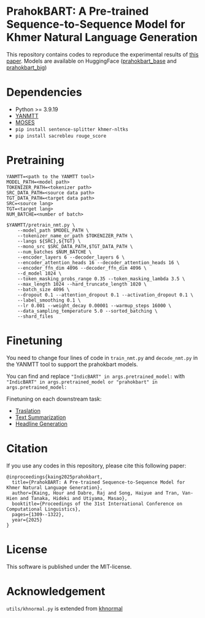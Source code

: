 # PrahokBART: A Pre-trained Sequence-to-Sequence Model for Khmer Natural Language Generation

This repository contains codes to reproduce the experimental results of [this paper](https://aclanthology.org/2025.coling-main.87/). Models are available on HuggingFace ([prahokbart_base](https://huggingface.co/nict-astrec-att/prahokbart_base) and [prahokbart_big](https://huggingface.co/nict-astrec-att/prahokbart_big))

# Dependencies
- Python >= 3.9.19
- [YANMTT](https://github.com/hour/yanmtt)
- [MOSES](https://github.com/moses-smt/mosesdecoder)
- `pip install sentence-splitter khmer-nltks`
- `pip install sacrebleu rouge_score`

# Pretraining
```
YANMTT=<path to the YANMTT tool>
MODEL_PATH=<model path>
TOKENIZER_PATH=<tokenizer path>
SRC_DATA_PATH=<source data path>
TGT_DATA_PATH=<target data path>
SRC=<source lang>
TGT=<target lang>
NUM_BATCHE=<number of batch>

$YANMTT/pretrain_nmt.py \
    --model_path $MODEL_PATH \
    --tokenizer_name_or_path $TOKENIZER_PATH \
    --langs ${SRC},${TGT} \
    --mono_src $SRC_DATA_PATH,$TGT_DATA_PATH \
    --num_batches $NUM_BATCHE \
    --encoder_layers 6 --decoder_layers 6 \
    --encoder_attention_heads 16 --decoder_attention_heads 16 \
    --encoder_ffn_dim 4096 --decoder_ffn_dim 4096 \
    --d_model 1024 \
    --token_masking_probs_range 0.35 --token_masking_lambda 3.5 \
    --max_length 1024 --hard_truncate_length 1020 \
    --batch_size 4096 \
    --dropout 0.1 --attention_dropout 0.1 --activation_dropout 0.1 \
    --label_smoothing 0.1 \
    --lr 0.001 --weight_decay 0.00001 --warmup_steps 16000 \
    --data_sampling_temperature 5.0 --sorted_batching \
    --shard_files
```

# Finetuning
You need to change four lines of code in `train_nmt.py` and `decode_nmt.py` in the YANMTT tool to support the prahokbart models.

You can find and replace `"IndicBART" in args.pretrained_model:` with `"IndicBART" in args.pretrained_model or "prahokbart" in args.pretrained_model:`

Finetuning on each downstream task:
- [Traslation](translation/)
- [Text Summarization](summarization/)
- [Headline Generation](headline/)

# Citation
If you use any codes in this repository, please cite this following paper:
```
@inproceedings{kaing2025prahokbart,
  title={PrahokBART: A Pre-trained Sequence-to-Sequence Model for Khmer Natural Language Generation},
  author={Kaing, Hour and Dabre, Raj and Song, Haiyue and Tran, Van-Hien and Tanaka, Hideki and Utiyama, Masao},
  booktitle={Proceedings of the 31st International Conference on Computational Linguistics},
  pages={1309--1322},
  year={2025}
}
```

# License
This software is published under the MIT-license.

# Acknowledgement
`utils/khnormal.py` is extended from [khnormal](https://github.com/sillsdev/khmer-character-specification/blob/master/python/scripts/khnormal)